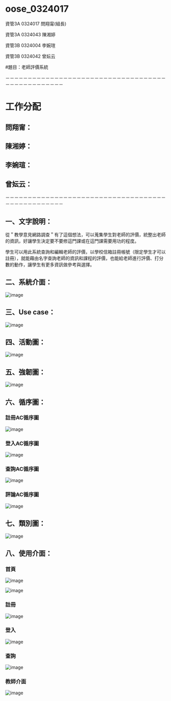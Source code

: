 # oose_0324017

資管3A 0324017 問翔甯(組長)

資管3A 0324043 陳湘婷

資管3B 0324004 李婉瑄

資管3B 0324042 曾妘云

#題目：老師評價系統

－－－－－－－－－－－－－－－－－－－－－－－－－－－－－－－－－－－－－－－－－－－－－－－－－

# 工作分配

## 問翔甯：

## 陳湘婷：

## 李婉瑄：

## 曾妘云：

－－－－－－－－－－－－－－－－－－－－－－－－－－－－－－－－－－－－－－－－－－－－－－－－－

## 一、文字說明：

從＂教學意見網路調查＂有了這個想法，可以蒐集學生對老師的評價，統整出老師的資訊，好讓學生決定要不要修這門課或在這門課需要用功的程度。

學生可以用此系統查詢和編輯老師的評價，以學校信箱註冊帳號（限定學生才可以註冊），就能藉由名字查詢老師的資訊和課程的評價，也能給老師進行評價、打分數的動作，讓學生有更多資訊做參考與選擇。

## 二、系統介面：

![image](https://github.com/ask0324017/oose_0324017_/blob/master/%E7%B3%BB%E7%B5%B1%E4%BB%8B%E9%9D%A2.jpg?raw=true)

## 三、Use case：

![image](https://github.com/ask0324017/oose_0324017_/blob/master/Use%20case.jpg)

## 四、活動圖：

![image](https://github.com/ask0324017/oose_0324017_/blob/master/%E6%B4%BB%E5%8B%95%E5%9C%96.jpg)

## 五、強韌圖：

![image](https://github.com/ask0324017/oose_0324017_/blob/master/%E5%BC%B7%E9%9F%8C%E5%9C%96.jpg)

## 六、循序圖：

### 註冊AC循序圖

![image](https://github.com/ask0324017/oose_0324017_/blob/master/%E8%A8%BB%E5%86%8AAC%E5%BE%AA%E5%BA%8F%E5%9C%96.jpg)

### 登入AC循序圖

![image](https://github.com/ask0324017/oose_0324017_/blob/master/%E7%99%BB%E5%85%A5AC%E5%BE%AA%E5%BA%8F%E5%9C%96.jpg)

### 查詢AC循序圖

![image](https://github.com/ask0324017/oose_0324017_/blob/master/%E6%9F%A5%E8%A9%A2AC%E5%BE%AA%E5%BA%8F%E5%9C%96.jpg)

### 評論AC循序圖

![image](https://github.com/ask0324017/oose_0324017_/blob/master/%E8%A9%95%E8%AB%96AC%E5%BE%AA%E5%BA%8F%E5%9C%96.jpg)

## 七、類別圖：

![image](https://github.com/ask0324017/oose_0324017_/blob/master/%E9%A1%9E%E5%88%A5%E5%9C%96.png)

## 八、使用介面：

### 首頁

![image](https://github.com/ask0324017/oose_0324017_/blob/master/%E4%BD%BF%E7%94%A8%E4%BB%8B%E9%9D%A2%EF%BC%BF%E9%A6%96%E9%A0%81.jpg)

![image](https://github.com/ask0324017/oose_0324017_/blob/master/%E4%BD%BF%E7%94%A8%E4%BB%8B%E9%9D%A2%EF%BC%BF%E5%AD%B8%E6%A0%A1%E6%9F%A5%E8%A9%A2.jpg)

### 註冊

![image](https://github.com/ask0324017/oose_0324017_/blob/master/%E4%BD%BF%E7%94%A8%E4%BB%8B%E9%9D%A2%EF%BC%BF%E8%A8%BB%E5%86%8A.jpg)

### 登入

![image](https://github.com/ask0324017/oose_0324017_/blob/master/%E4%BD%BF%E7%94%A8%E4%BB%8B%E9%9D%A2%EF%BC%BF%E7%99%BB%E5%85%A5.jpg)

### 查詢

![image](https://github.com/ask0324017/oose_0324017_/blob/master/%E4%BD%BF%E7%94%A8%E4%BB%8B%E9%9D%A2%EF%BC%BF%E6%9F%A5%E8%A9%A2.jpg)


### 教師介面

![image](https://github.com/ask0324017/oose_0324017_/blob/master/%E4%BD%BF%E7%94%A8%E4%BB%8B%E9%9D%A2%EF%BC%BF%E6%95%99%E5%B8%AB%E4%BB%8B%E9%9D%A2.jpg)
